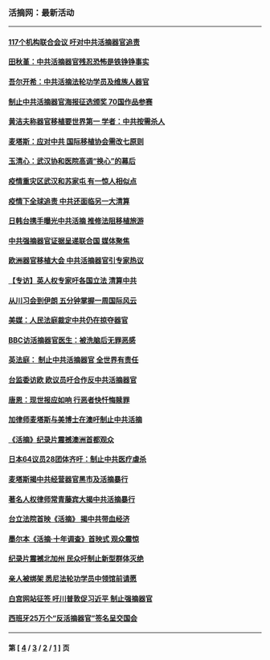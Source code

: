### 活摘网：最新活动
---
#### [117个机构联合会议 吁对中共活摘器官追责](../../pages/nf5883/n12775087.md?05280430) 
#### [田秋堇：中共活摘器官残忍恐怖是铁铮铮事实](../../pages/nf5883/n12702148.md?05280430) 
#### [吾尔开希：中共活摘法轮功学员及维族人器官](../../pages/nf5883/n12693197.md?05280430) 
#### [制止中共活摘器官海报征选颁奖 70国作品参赛](../../pages/nf5883/n12692050.md?05280430) 
#### [黄洁夫称器官移植要世界第一 学者：中共按需杀人](../../pages/nf5883/n12572329.md?05280430) 
#### [麦塔斯：应对中共 国际移植协会需改七原则](../../pages/nf5883/n12514711.md?05280430) 
#### [玉清心：武汉协和医院高调“换心”的幕后](../../pages/nf5883/n12298730.md?05280430) 
#### [疫情重灾区武汉和苏家屯 有一惊人相似点](../../pages/nf5883/n12150824.md?05280430) 
#### [疫情下全球追责 中共还面临另一大清算](../../pages/nf5883/n12070397.md?05280430) 
#### [日韩台携手曝光中共活摘 推修法阻移植旅游](../../pages/nf5883/n11712046.md?05280430) 
#### [中共强摘器官证据呈递联合国 媒体聚焦](../../pages/nf5883/n11546426.md?05280430) 
#### [欧洲器官移植大会 中共活摘器官引专家热议](../../pages/nf5883/n11539095.md?05280430) 
#### [【专访】英人权专家吁各国立法 清算中共](../../pages/nf5883/n11367315.md?05280430) 
#### [从川习会到伊朗 五分钟掌握一周国际风云](../../pages/nf5883/n11338520.md?05280430) 
#### [美媒：人民法庭裁定中共仍在掠夺器官](../../pages/nf5883/n11334897.md?05280430) 
#### [BBC访活摘器官医生：被洗脑后无罪恶感](../../pages/nf5883/n11335935.md?05280430) 
#### [英法庭： 制止中共活摘器官 全世界有责任](../../pages/nf5883/n11330691.md?05280430) 
#### [台监委访欧 欧议员吁合作反中共活摘器官](../../pages/nf5883/n11109190.md?05280430) 
#### [唐恩：现世报应如响 行恶者快忏悔赎罪](../../pages/nf5883/n11104016.md?05280430) 
#### [加律师麦塔斯与美博士在澳吁制止中共活摘](../../pages/nf5883/n10724764.md?05280430) 
#### [《活摘》纪录片震撼澳洲首都观众](../../pages/nf5883/n10722747.md?05280430) 
#### [日本64议员28团体齐吁：制止中共医疗虐杀](../../pages/nf5883/n10587757.md?05280430) 
#### [麦塔斯揭中共经营器官黑市及活摘暴行](../../pages/nf5883/n10442407.md?05280430) 
#### [著名人权律师常青藤宾大揭中共活摘暴行](../../pages/nf5883/n10318181.md?05280430) 
#### [台立法院首映《活摘》 揭中共带血经济](../../pages/nf5883/n9938847.md?05280430) 
#### [墨尔本《活摘·十年调查》首映式 观众震惊](../../pages/nf5883/n9522572.md?05280430) 
#### [纪录片震撼北加州 民众吁制止新型群体灭绝](../../pages/nf5883/n9188314.md?05280430) 
#### [亲人被绑架 悉尼法轮功学员中领馆前请愿](../../pages/nf5883/n9056753.md?05280430) 
#### [白宫网站征签 吁川普敦促习近平 制止强摘器官](../../pages/nf5883/n9009661.md?05280430) 
#### [西班牙25万个“反活摘器官”签名呈交国会](../../pages/nf5883/n8846163.md?05280430) 

---
#### 第 [ [4](./4.md?05280430) / [3](./3.md?05280430) / [2](./2.md?05280430) / [1](./1.md?05280430) ] 页
